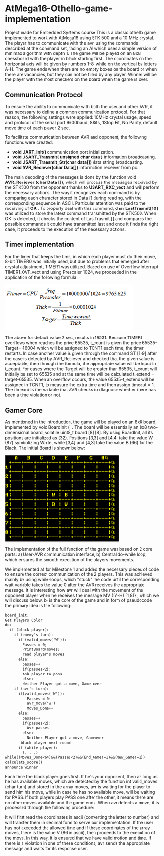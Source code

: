 # AtMega16-Othello-game-implementation
Project made for Embedded Systems course
This is a classic othello game implemented to work with AtMega16 using STK 500 and a 10 MHz crystal.
The player has to communicate with the avr, using the commands described at the command set, facing an AI which uses a simple version of minimax algorithm with depth 1. The game will be played on an 8x8 chessboard with the player in black starting first. The coordinates on the horizontal axis will be given by numbers 1-8, while on the vertical by letters A-H. The game ends when there are no empty boxes on the board or when there are vacancies, but they can not be filled by any player. Winner will be the player with the most checkers on the board when the game is over.

## Communication Protocol
To ensure the ability to communicate with both the user and other AVR, it was necessary to define a common communication protocol. For that reason, the following settings were applied: 10MHz crystal usage, speed and protocol of the serial port 9600baud, 8Bits, 1Stop Bit, No Parity, default move time of each player 2 sec.

To facilitate communication between AVR and opponent, the following functions were created:
- **void UART_Init()** communication port initialization.
- **void USART_Transmit( unsigned char data )** information broadcasting. 
- **void USART_Transmit_Str(char data[])** data string broadcasting.
- **void AVR_Reciever(char Data[])** information receiver from pc. 

The main decoding of the messages is done by the function void **AVR_Reciever (char Data [])**, which will process the messages received by the STK500 from the opponent thanks to **USART_RXC_vect** and will perform the necessary
actions. The way it recognizes each command is by comparing each character stored in Data [] during reading, with the corresponding sequence in ASCII. Particular attention was paid to the receiving of **OK <CR>**. To properly deal with this command, **char LastTrasmit[10]** was utilized to store the latest command transmitted by the STK500. When OK <CR> is detected, it checks the content of LastTrasmit [] and compares the possible commands it could have transmitted last and once it finds the right case, it proceeds to the execution of the necessary actions.
  
## Timer implementation
For the timer that keeps the time, in which each player must do their move,
8-bit TIMER0 was initially used, but due to problems that emerged after crystal adjustment, TIMER1 was utilized. Based on use of Overflow Interrupt TIMER1_OVF_vect and using Prescaler 1024, we proceeded in the application of the following formula:
  
![explanation image](https://github.com/gflengas/AtMega16-Othello-game-implementation/blob/master/pictures/1.png)
  
The above for default value 2 sec, results in 19531. Because TIMER1 overflows when reaches the price 65535, t_count is given the price 65535-Target= 46004 which will be assigned to TCNT1 each time, the timer restarts. In case another value is given through the command ST <SP> [1-9] <CR> after the case is detected by ΑVR_Reciever and checked that the given value is acceptable, then through the formula, the appropriate value will be input in t_count. For cases where the Target will be greater than 65535, t_count will initially be set to 65535 and at the same time will be calculated t_extend = target-65535. When an overflow occurs, the value 65535-t_extend will be assigned in TCNT1, to measure the extra time and then assign timeout = 1. The timeout is the variable that AVR checks to diagnose whether there has been a time violation or not.

## Gamer Core
As mentioned in the introduction, the game will be played on an 8x8 board,
implemented by void BoardInit () . The board will be essentially an 8x8 two-dimensional board, volatile uint8_t board [8] [8]. By using BoardInit, all its positions are initialized as <SP> (32). Positions [3,3] and [4,4] take the value W (87) symbolizing White, while [3,4] and [4,3] take the value B (66) for
the Black. The initial Board is shown below:

![explanation image2](https://github.com/gflengas/AtMega16-Othello-game-implementation/blob/master/pictures/2.png)  
  
The implementation of the full function of the game was based on 2 core parts: a) User-AVR communication interface, b) Central do-while loop, which ensures the smooth execution of the players movements.

We implemented a) for Milestone 1 and added the necessary pieces of code to ensure the correct communication of the 2 players. This was achieved mainly by using while-loops, which "stuck" the code until the
corresponding wait variable takes the value 0 after the AVR receives the appropriate message. It is interesting how avr will deal with the movement of the opponent player when he receives the message MV <SP> {[A-H] [1,8]} <CR>, which we will discuss below. b) is the core of the game and in form of pseudocode the primary idea is the following:
```
board_init;
Get Players Color
do:
  if (black player):
    if (enemy's turn):
      if (valid_moves('W')):
        Passes = 0;
        PrintBoard(moves)
        read player's moves
      else:
        passes++
        if(passes<2):
        Ask player to pass
        else:
        Neither Player got a move, Game over
    if (avr's turn):
      if(valid_moves('W')): 
          Passes = 0;
          avr_move('w')
          Moves_Done++
      else:
        passes++
        if(passes<2):
          Avr passes
        else:
          Neither Player got a move, Gameover 
       black player next round
      if (white player):
        (. . .)
while((Moves_Done<64)&&(Passes<2)&&(End_Game!=1)&&(New_Game!=1))
calculate_score()
announce winner
```
          
Each time the black player goes first. If he's your opponent, then as long as he has available moves, which are detected by the function int valid_moves (char turn) and stored in the array moves, avr is waiting for
the player to send him his move, while in case he has no available move, will be waiting for PASS. If both players play PASS one after the other, it means 
there are no other moves available and the game ends. When avr detects
a move, it is processed through the following procedure:
       

It will first read the coordinates in ascii (converting the letter to number) and will transfer them in decimal form to serve our implementation. If the user has not exceeded the allowed time and if these coordinates of the array moves, there is the value V (86 in ascii), then proceeds to the execution of the move. In this way, it is ensured that we have valid motion and time. If there is a violation in one of these conditions, avr sends the appropriate message and waits for its response user.
